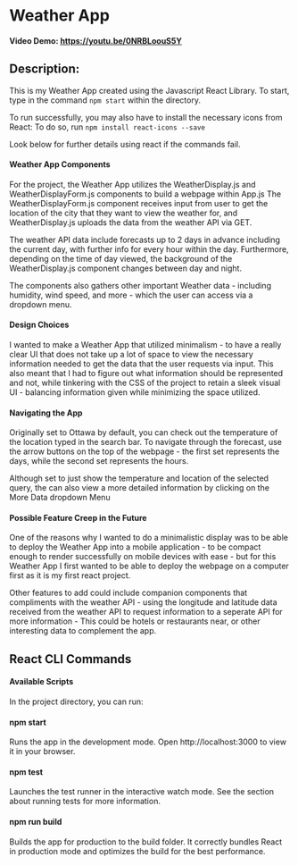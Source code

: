 # Weather App
#### Video Demo:  <https://youtu.be/0NRBLoouS5Y>

## Description:
This is my Weather App created using the Javascript React Library.
To start, type in the command `npm start` within the directory.

To run successfully, you may also have to install the necessary icons from React:
To do so, run `npm install react-icons --save`

Look below for further details using react if the commands fail.

#### Weather App Components
For the project, the Weather App utilizes the WeatherDisplay.js and WeatherDisplayForm.js components to build a webpage within App.js
The WeatherDisplayForm.js component receives input from user to get the location of the city that they want to view the weather for, and
WeatherDisplay.js uploads the data from the weather API via GET.

The weather API data include forecasts up to 2 days in advance including the current day, with further info for every hour within the day.
Furthermore, depending on the time of day viewed, the background of the WeatherDisplay.js component changes between day and night.

The components also gathers other important Weather data - including humidity, wind speed, and more - which the user can access via a 
dropdown menu.

#### Design Choices
I wanted to make a Weather App that utilized minimalism - to have a really clear UI that does not take up a lot of space to view the 
necessary information needed to get the data that the user requests via input. This also meant that I had to figure out what information
should be represented and not, while tinkering with the CSS of the project to retain a sleek visual UI - balancing information given while
minimizing the space utilized.

#### Navigating the App
Originally set to Ottawa by default, you can check out the temperature of the location typed in the search bar.
To navigate through the forecast, use the arrow buttons on the top of the webpage - the first set represents the days,
while the second set represents the hours.

Although set to just show the temperature and location of the selected query, the can also view a more detailed information by clicking 
on the More Data dropdown Menu

#### Possible Feature Creep in the Future

One of the reasons why I wanted to do a minimalistic display was to be able to deploy the Weather App into a mobile application - to be compact
enough to render successfully on mobile devices with ease - but for this Weather App I first wanted to be able to deploy the webpage on a computer
first as it is my first react project.

Other features to add could include companion components that compliments with the weather API - using the longitude and latitude data received from
the weather API to request information to a seperate API for more information - This could be hotels or restaurants near, or other interesting data
to complement the app.

## React CLI Commands

#### Available Scripts
In the project directory, you can run:

#### npm start
Runs the app in the development mode.
Open http://localhost:3000 to view it in your browser.

#### npm test
Launches the test runner in the interactive watch mode.
See the section about running tests for more information.

#### npm run build
Builds the app for production to the build folder.
It correctly bundles React in production mode and optimizes the build for the best performance.
